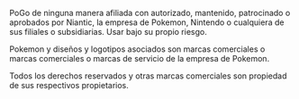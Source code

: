 PoGo de ninguna manera afiliada con autorizado, mantenido, patrocinado o aprobados por Niantic, la empresa de Pokemon, Nintendo o cualquiera de sus filiales o subsidiarias. Usar bajo su propio riesgo.

Pokemon y diseños y logotipos asociados son marcas comerciales o marcas comerciales o marcas de servicio de la empresa de Pokemon.

Todos los derechos reservados y otras marcas comerciales son propiedad de sus respectivos propietarios.